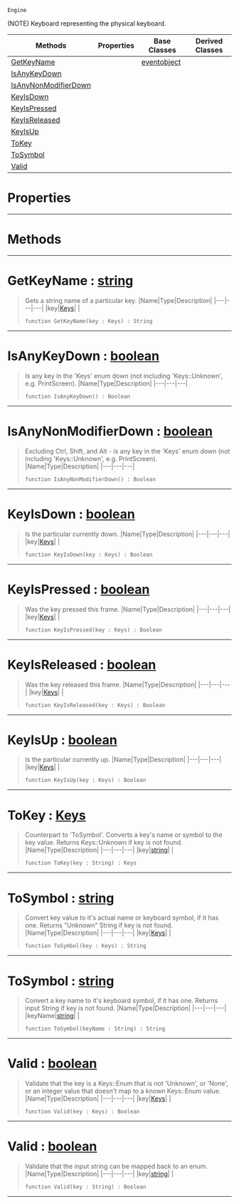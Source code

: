  `Engine`

(NOTE) Keyboard representing the physical keyboard.

|Methods|Properties|Base Classes|Derived Classes|
|---|---|---|---|
|[ GetKeyName](https://github.com/PlasmaEngine/PlasmaDocs/tree/master/docs/C%2B%2B/code_reference/class_reference/keyboard.markdown#getkeyname-plasma-engine-d)| |[eventobject](https://github.com/PlasmaEngine/PlasmaDocs/tree/master/docs/C%2B%2B/code_reference/class_reference/eventobject.markdown)| |
|[ IsAnyKeyDown](https://github.com/PlasmaEngine/PlasmaDocs/tree/master/docs/C%2B%2B/code_reference/class_reference/keyboard.markdown#isanykeydown-plasma-engine)| | | |
|[ IsAnyNonModifierDown](https://github.com/PlasmaEngine/PlasmaDocs/tree/master/docs/C%2B%2B/code_reference/class_reference/keyboard.markdown#isanynonmodifierdown-zer)| | | |
|[ KeyIsDown](https://github.com/PlasmaEngine/PlasmaDocs/tree/master/docs/C%2B%2B/code_reference/class_reference/keyboard.markdown#keyisdown-plasma-engine-do)| | | |
|[ KeyIsPressed](https://github.com/PlasmaEngine/PlasmaDocs/tree/master/docs/C%2B%2B/code_reference/class_reference/keyboard.markdown#keyispressed-plasma-engine)| | | |
|[ KeyIsReleased](https://github.com/PlasmaEngine/PlasmaDocs/tree/master/docs/C%2B%2B/code_reference/class_reference/keyboard.markdown#keyisreleased-plasma-engin)| | | |
|[ KeyIsUp](https://github.com/PlasmaEngine/PlasmaDocs/tree/master/docs/C%2B%2B/code_reference/class_reference/keyboard.markdown#keyisup-plasma-engine-docu)| | | |
|[ ToKey](https://github.com/PlasmaEngine/PlasmaDocs/tree/master/docs/C%2B%2B/code_reference/class_reference/keyboard.markdown#tokey-plasma-engine-docume)| | | |
|[ ToSymbol](https://github.com/PlasmaEngine/PlasmaDocs/tree/master/docs/C%2B%2B/code_reference/class_reference/keyboard.markdown#tosymbol-plasma-engine-doc)| | | |
|[ Valid](https://github.com/PlasmaEngine/PlasmaDocs/tree/master/docs/C%2B%2B/code_reference/class_reference/keyboard.markdown#valid-plasma-engine-docume)| | | |


 #  Properties


---  
 #  Methods


---  
 #  GetKeyName : [string](https://github.com/PlasmaEngine/PlasmaDocs/tree/master/docs/C%2B%2B/code_reference/lightning_base_types/string.markdown)

> Gets a string name of a particular key.
> |Name|Type|Description|
> |---|---|---|
> |key|[Keys](https://github.com/PlasmaEngine/PlasmaDocs/tree/master/docs/C%2B%2B/code_reference/enum_reference.markdown#keys)| |
> ``` lang=cpp, name=Lightning
> function GetKeyName(key : Keys) : String
> ``` 


---  
 #  IsAnyKeyDown : [boolean](https://github.com/PlasmaEngine/PlasmaDocs/tree/master/docs/C%2B%2B/code_reference/lightning_base_types/boolean.markdown)

> Is any key in the 'Keys' enum down (not including 'Keys::Unknown', e.g. PrintScreen).
> |Name|Type|Description|
> |---|---|---|
> ``` lang=cpp, name=Lightning
> function IsAnyKeyDown() : Boolean
> ``` 


---  
 #  IsAnyNonModifierDown : [boolean](https://github.com/PlasmaEngine/PlasmaDocs/tree/master/docs/C%2B%2B/code_reference/lightning_base_types/boolean.markdown)

> Excluding Ctrl, Shift, and Alt - is any key in the 'Keys' enum down (not including 'Keys::Unknown', e.g. PrintScreen).
> |Name|Type|Description|
> |---|---|---|
> ``` lang=cpp, name=Lightning
> function IsAnyNonModifierDown() : Boolean
> ``` 


---  
 #  KeyIsDown : [boolean](https://github.com/PlasmaEngine/PlasmaDocs/tree/master/docs/C%2B%2B/code_reference/lightning_base_types/boolean.markdown)

> Is the particular currently down.
> |Name|Type|Description|
> |---|---|---|
> |key|[Keys](https://github.com/PlasmaEngine/PlasmaDocs/tree/master/docs/C%2B%2B/code_reference/enum_reference.markdown#keys)| |
> ``` lang=cpp, name=Lightning
> function KeyIsDown(key : Keys) : Boolean
> ``` 


---  
 #  KeyIsPressed : [boolean](https://github.com/PlasmaEngine/PlasmaDocs/tree/master/docs/C%2B%2B/code_reference/lightning_base_types/boolean.markdown)

> Was the key pressed this frame.
> |Name|Type|Description|
> |---|---|---|
> |key|[Keys](https://github.com/PlasmaEngine/PlasmaDocs/tree/master/docs/C%2B%2B/code_reference/enum_reference.markdown#keys)| |
> ``` lang=cpp, name=Lightning
> function KeyIsPressed(key : Keys) : Boolean
> ``` 


---  
 #  KeyIsReleased : [boolean](https://github.com/PlasmaEngine/PlasmaDocs/tree/master/docs/C%2B%2B/code_reference/lightning_base_types/boolean.markdown)

> Was the key released this frame.
> |Name|Type|Description|
> |---|---|---|
> |key|[Keys](https://github.com/PlasmaEngine/PlasmaDocs/tree/master/docs/C%2B%2B/code_reference/enum_reference.markdown#keys)| |
> ``` lang=cpp, name=Lightning
> function KeyIsReleased(key : Keys) : Boolean
> ``` 


---  
 #  KeyIsUp : [boolean](https://github.com/PlasmaEngine/PlasmaDocs/tree/master/docs/C%2B%2B/code_reference/lightning_base_types/boolean.markdown)

> Is the particular currently up.
> |Name|Type|Description|
> |---|---|---|
> |key|[Keys](https://github.com/PlasmaEngine/PlasmaDocs/tree/master/docs/C%2B%2B/code_reference/enum_reference.markdown#keys)| |
> ``` lang=cpp, name=Lightning
> function KeyIsUp(key : Keys) : Boolean
> ``` 


---  
 #  ToKey : [Keys](https://github.com/PlasmaEngine/PlasmaDocs/tree/master/docs/C%2B%2B/code_reference/enum_reference.markdown#keys)

> Counterpart to 'ToSymbol'. Converts a key's name or symbol to the key value. Returns Keys::Unknown if key is not found.
> |Name|Type|Description|
> |---|---|---|
> |key|[string](https://github.com/PlasmaEngine/PlasmaDocs/tree/master/docs/C%2B%2B/code_reference/lightning_base_types/string.markdown)| |
> ``` lang=cpp, name=Lightning
> function ToKey(key : String) : Keys
> ``` 


---  
 #  ToSymbol : [string](https://github.com/PlasmaEngine/PlasmaDocs/tree/master/docs/C%2B%2B/code_reference/lightning_base_types/string.markdown)

> Convert key value to it's actual name or keyboard symbol, if it has one. Returns "Unknown" String if key is not found.
> |Name|Type|Description|
> |---|---|---|
> |key|[Keys](https://github.com/PlasmaEngine/PlasmaDocs/tree/master/docs/C%2B%2B/code_reference/enum_reference.markdown#keys)| |
> ``` lang=cpp, name=Lightning
> function ToSymbol(key : Keys) : String
> ``` 


---  
 #  ToSymbol : [string](https://github.com/PlasmaEngine/PlasmaDocs/tree/master/docs/C%2B%2B/code_reference/lightning_base_types/string.markdown)

> Convert a key name to it's keyboard symbol, if it has one. Returns input String if key is not found.
> |Name|Type|Description|
> |---|---|---|
> |keyName|[string](https://github.com/PlasmaEngine/PlasmaDocs/tree/master/docs/C%2B%2B/code_reference/lightning_base_types/string.markdown)| |
> ``` lang=cpp, name=Lightning
> function ToSymbol(keyName : String) : String
> ``` 


---  
 #  Valid : [boolean](https://github.com/PlasmaEngine/PlasmaDocs/tree/master/docs/C%2B%2B/code_reference/lightning_base_types/boolean.markdown)

> Validate that the key is a Keys::Enum that is not 'Unknown', or 'None', or an integer value that doesn't map to a known Keys::Enum value.
> |Name|Type|Description|
> |---|---|---|
> |key|[Keys](https://github.com/PlasmaEngine/PlasmaDocs/tree/master/docs/C%2B%2B/code_reference/enum_reference.markdown#keys)| |
> ``` lang=cpp, name=Lightning
> function Valid(key : Keys) : Boolean
> ``` 


---  
 #  Valid : [boolean](https://github.com/PlasmaEngine/PlasmaDocs/tree/master/docs/C%2B%2B/code_reference/lightning_base_types/boolean.markdown)

> Validate that the input string can be mapped back to an enum.
> |Name|Type|Description|
> |---|---|---|
> |key|[string](https://github.com/PlasmaEngine/PlasmaDocs/tree/master/docs/C%2B%2B/code_reference/lightning_base_types/string.markdown)| |
> ``` lang=cpp, name=Lightning
> function Valid(key : String) : Boolean
> ``` 


---  
 

 